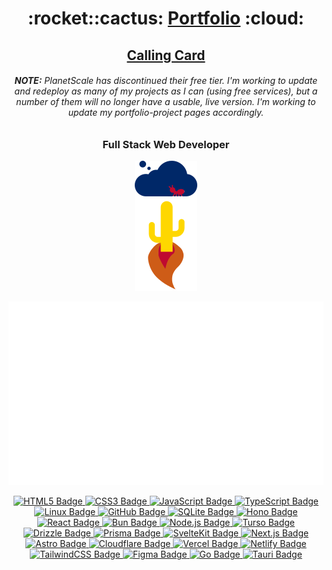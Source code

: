 <h1 align="center">
	:rocket::cactus: <a href="https://MaDr.io">Portfolio</a> :cloud:
</h1>

<h2 align="center">
	<a href="https://MatthewDrish.com">Calling Card</a>
</h2>

<h6 align="center">
	<b>NOTE:</b> PlanetScale has discontinued their free tier. I'm working to
	update and redeploy as many of my projects as I can (using free services), but
	a number of them will no longer have a usable, live version. I'm working to
	update my portfolio-project pages accordingly.
</h6>

<h3 align="center">Full Stack Web Developer</h3>

<p align="center">
	<a
		target="_blank"
		href="https://matthewdrish.com"
		aria-label="Link to matthewdrish.com">
		<img
			src="https://github.com/MaDrCloudDev/projectsImages/raw/master/MaDrLogo.svg"
			alt="MaDr logo" />
	</a>
</p>

<p align="center">
	<a
		href="https://raw.githubusercontent.com/MaDrCloudDev/github-stats/master/generated/languages.svg#gh-dark-mode-only"
		aria-label="GitHub stats">
		<img
			src="https://raw.githubusercontent.com/MaDrCloudDev/github-stats/master/generated/languages.svg#gh-dark-mode-only"
			alt="GitHub stats" />
	</a>
</p>

<p align="center">
	<a href="https://html.spec.whatwg.org/multipage/">
		<img
			src="https://img.shields.io/badge/HTML5-E34F26?logo=html5&amp;logoColor=fff&amp;style=plastic"
			alt="HTML5 Badge" />
	</a>
	<a href="https://www.w3.org/Style/CSS/Overview.en.html">
		<img
			src="https://img.shields.io/badge/CSS3-1572B6?logo=css3&amp;logoColor=fff&amp;style=plastic"
			alt="CSS3 Badge" />
	</a>
	<a href="https://www.javascript.com/">
		<img
			src="https://img.shields.io/badge/JavaScript-F7DF1E?logo=javascript&amp;logoColor=000&amp;style=plastic"
			alt="JavaScript Badge" />
	</a>
	<a href="https://www.typescriptlang.org/">
		<img
			src="https://img.shields.io/badge/TypeScript-3178C6?logo=typescript&amp;logoColor=fff&amp;style=plastic"
			alt="TypeScript Badge" />
	</a>
	<br />
	<a href="https://www.linux.org/">
		<img
			src="https://img.shields.io/badge/Linux-FCC624?logo=linux&amp;logoColor=000&amp;style=plastic"
			alt="Linux Badge" />
	</a>
	<a href="https://github.com/">
		<img
			src="https://img.shields.io/badge/GitHub-181717?logo=github&amp;logoColor=fff&amp;style=plastic"
			alt="GitHub Badge" />
	</a>
	<a href="https://www.mongodb.com/">
		<img
			src="https://img.shields.io/badge/sqlite-%2307405e.svg?style=plastic&logo=sqlite&logoColor=white"
			alt="SQLite Badge" />
	</a>
	<a href="https://hono.dev/">
		<img
			src="https://img.shields.io/badge/hono-%23fd842e.svg?style=plastic&logo=hono&logoColor=white"
			alt="Hono Badge" />
	</a>
	<br />
	<a href="https://reactjs.org/">
		<img
			src="https://img.shields.io/badge/React-61DAFB?logo=react&amp;logoColor=000&amp;style=plastic"
			alt="React Badge" />
	</a>
	<a href="https://bun.sh/">
		<img
			src="https://img.shields.io/badge/Bun-000?logo=bun&logoColor=fff&style=plastic"
			alt="Bun Badge" />
	</a>
	<a href="https://nodejs.org/en/">
		<img
			src="https://img.shields.io/badge/Node.js-393?logo=nodedotjs&amp;logoColor=fff&amp;style=plastic"
			alt="Node.js Badge" />
	</a>
	<a href="https://turso.tech/">
		<img
			src="https://img.shields.io/badge/Turso-4FF8D2?logo=turso&logoColor=000&style=plastic"
			alt="Turso Badge" />
	</a>
	<br />
	<a href="https://www.drizzle.com/">
		<img
			src="https://img.shields.io/badge/Drizzle-C5F74F?logo=drizzle&logoColor=000&style=plastic"
			alt="Drizzle Badge" />
	</a>
	<a href="https://www.prisma.io/">
		<img
			src="https://img.shields.io/badge/Prisma-2D3748?logo=prisma&logoColor=fff&style=plastic"
			alt="Prisma Badge" />
	</a>
	<a href="https://kit.svelte.dev/">
		<img
			src="https://img.shields.io/badge/Svelte-FF3E00?logo=svelte&amp;logoColor=fff&amp;style=plastic"
			alt="SvelteKit Badge" />
	</a>
	<a href="https://nextjs.org/">
		<img
			src="https://img.shields.io/badge/Next.js-000?logo=nextdotjs&amp;logoColor=fff&amp;style=plastic"
			alt="Next.js Badge" />
	</a>
	<br />
	<a href="https://astro.build/">
		<img
			src="https://img.shields.io/badge/Astro-FF5D01?logo=astro&amp;logoColor=fff&amp;style=plastic"
			alt="Astro Badge" />
	</a>
	<a href="https://www.cloudflare.com/">
		<img
			src="https://img.shields.io/badge/Cloudflare-F38020?logo=cloudflare&amp;logoColor=fff&amp;style=plastic"
			alt="Cloudflare Badge" />
	</a>
	<a href="https://vercel.com/">
		<img
			src="https://img.shields.io/badge/Vercel-000?logo=vercel&amp;logoColor=fff&amp;style=plastic"
			alt="Vercel Badge" />
	</a>
	<a href="https://www.netlify.com/">
		<img
			src="https://img.shields.io/badge/Netlify-00C7B7?logo=netlify&amp;logoColor=fff&amp;style=plastic"
			alt="Netlify Badge" />
	</a>
	<br />
	<a href="https://tailwindcss.com/">
		<img
			src="https://img.shields.io/badge/Tailwind%20CSS-06B6D4?logo=tailwindcss&logoColor=fff&style=plastic"
			alt="TailwindCSS Badge" />
	</a>
	<a href="https://figma.com/">
		<img
			src="https://img.shields.io/badge/Figma-F24E1E?logo=figma&amp;logoColor=fff&amp;style=plastic"
			alt="Figma Badge" />
	</a>
	<a href="https://go.dev/">
		<img
			src="https://img.shields.io/badge/Go-00ADD8?logo=go&logoColor=fff&style=plastic"
			alt="Go Badge" />
	</a>
		<a href="https://tauri.app/">
		<img
			src="https://img.shields.io/badge/Tauri-FFC131?logo=tauri&logoColor=000&style=plastic"
			alt="Tauri Badge" />
	</a>
</p>
